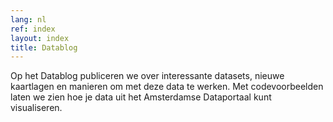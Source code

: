 ```yaml
---
lang: nl
ref: index
layout: index
title: Datablog
---
```


Op het Datablog publiceren we over interessante datasets, nieuwe kaartlagen en manieren om met deze data te werken. Met codevoorbeelden laten we zien hoe je data uit het Amsterdamse Dataportaal kunt visualiseren.